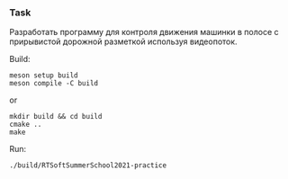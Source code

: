 ### Task
Разработать программу для контроля движения машинки в полосе с прирывистой дорожной разметкой используя видеопоток.

Build:
```
meson setup build
meson compile -C build
```
or
```
mkdir build && cd build
cmake ..
make
```
Run:
```
./build/RTSoftSummerSchool2021-practice
```
